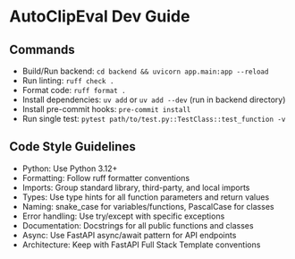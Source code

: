 # AutoClipEval Dev Guide

## Commands
- Build/Run backend: `cd backend && uvicorn app.main:app --reload`
- Run linting: `ruff check .`
- Format code: `ruff format .`
- Install dependencies: `uv add` or `uv add --dev` (run in backend directory)
- Install pre-commit hooks: `pre-commit install`
- Run single test: `pytest path/to/test.py::TestClass::test_function -v`

## Code Style Guidelines
- Python: Use Python 3.12+
- Formatting: Follow ruff formatter conventions
- Imports: Group standard library, third-party, and local imports
- Types: Use type hints for all function parameters and return values
- Naming: snake_case for variables/functions, PascalCase for classes
- Error handling: Use try/except with specific exceptions
- Documentation: Docstrings for all public functions and classes
- Async: Use FastAPI async/await pattern for API endpoints
- Architecture: Keep with FastAPI Full Stack Template conventions